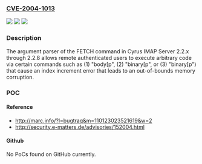 ### [CVE-2004-1013](https://cve.mitre.org/cgi-bin/cvename.cgi?name=CVE-2004-1013)
![](https://img.shields.io/static/v1?label=Product&message=n%2Fa&color=blue)
![](https://img.shields.io/static/v1?label=Version&message=n%2Fa&color=blue)
![](https://img.shields.io/static/v1?label=Vulnerability&message=n%2Fa&color=brighgreen)

### Description

The argument parser of the FETCH command in Cyrus IMAP Server 2.2.x through 2.2.8 allows remote authenticated users to execute arbitrary code via certain commands such as (1) "body[p", (2) "binary[p", or (3) "binary[p") that cause an index increment error that leads to an out-of-bounds memory corruption.

### POC

#### Reference
- http://marc.info/?l=bugtraq&m=110123023521619&w=2
- http://security.e-matters.de/advisories/152004.html

#### Github
No PoCs found on GitHub currently.


